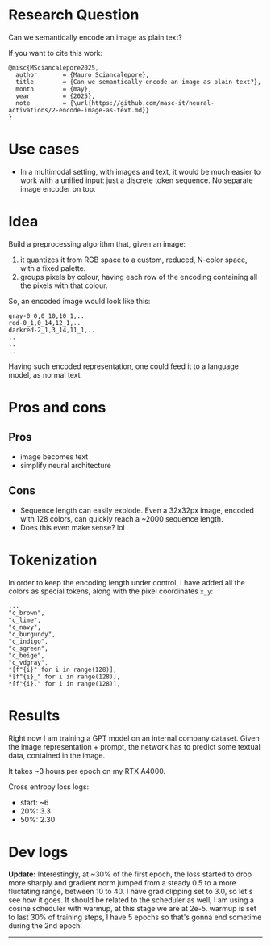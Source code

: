 # Research Question
Can we semantically encode an image as plain text?

If you want to cite this work:
```
@misc{MSciancalepore2025,
  author       = {Mauro Sciancalepore},
  title        = {Can we semantically encode an image as plain text?},
  month        = {may},
  year         = {2025},
  note         = {\url{https://github.com/masc-it/neural-activations/2-encode-image-as-text.md}}
}
```

# Use cases

- In a multimodal setting, with images and text, it would be much easier to work with a unified input: just a discrete token sequence. No separate image encoder on top.

# Idea

Build a preprocessing algorithm that, given an image: 

1. it quantizes it from RGB space to a custom, reduced, N-color space, with a fixed palette.
2. groups pixels by colour, having each row of the encoding containing all the pixels with that colour.

So, an encoded image would look like this:
```
gray-0_0,0_10,10_1,..
red-0_1,0_14,12_1,..
darkred-2_1,3_14,11_1,..
..
..
..
```

Having such encoded representation, one could feed it to a language model, as normal text.

# Pros and cons

## Pros

- image becomes text
- simplify neural architecture

## Cons
- Sequence length can easily explode. Even a 32x32px image, encoded with 128 colors, can quickly reach a ~2000 sequence length.
- Does this even make sense? lol

# Tokenization

In order to keep the encoding length under control, I have added all the colors as special tokens, along with the pixel coordinates `x_y`:

```
...
"c_brown",
"c_lime",
"c_navy",
"c_burgundy",
"c_indigo",
"c_sgreen",
"c_beige",
"c_vdgray",
*[f"{i}" for i in range(128)],
*[f"{i}_" for i in range(128)],
*[f"{i}," for i in range(128)],
```

# Results

Right now I am training a GPT model on an internal company dataset. 
Given the image representation + prompt, the network has to predict some textual data, contained in the image.

It takes ~3 hours per epoch on my RTX A4000.

Cross entropy loss logs:
- start: ~6
- 20%: 3.3
- 50%: 2.30

# Dev logs

**Update:**
Interestingly, at ~30% of the first epoch, the loss started to drop more sharply and gradient norm jumped from a steady 0.5 to a more fluctating range, between 10 to 40. I have grad clipping set to 3.0, so let's see how it goes.
It should be related to the scheduler as well, I am using a cosine scheduler with warmup, at this stage we are at 2e-5. warmup is set to last 30% of training steps, I have 5 epochs so that's gonna end sometime during the 2nd epoch.

---